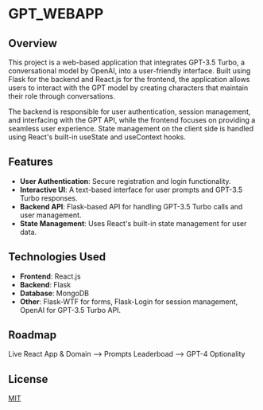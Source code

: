 # GPT_WEBAPP

## Overview
This project is a web-based application that integrates GPT-3.5 Turbo, a conversational model by OpenAI, into a user-friendly interface. Built using Flask for the backend and React.js for the frontend, the application allows users to interact with the GPT model by creating characters that maintain their role through conversations.

The backend is responsible for user authentication, session management, and interfacing with the GPT API, while the frontend focuses on providing a seamless user experience. State management on the client side is handled using React's built-in useState and useContext hooks.

## Features

- **User Authentication**: Secure registration and login functionality.
- **Interactive UI**: A text-based interface for user prompts and GPT-3.5 Turbo responses.
- **Backend API**: Flask-based API for handling GPT-3.5 Turbo calls and user management.
- **State Management**: Uses React's built-in state management for user data.

## Technologies Used

- **Frontend**: React.js
- **Backend**: Flask
- **Database**: MongoDB
- **Other**: Flask-WTF for forms, Flask-Login for session management, OpenAI for GPT-3.5 Turbo API.

## Roadmap

Live React App & Domain --> Prompts Leaderboad --> GPT-4 Optionality

## License

[MIT](https://choosealicense.com/licenses/mit/)
